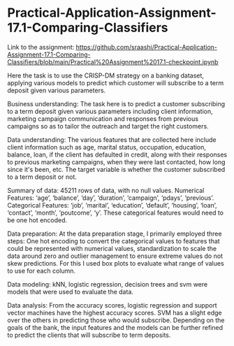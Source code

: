 # Practical-Application-Assignment-17.1-Comparing-Classifiers

Link to the assignment: https://github.com/sraashi/Practical-Application-Assignment-17.1-Comparing-Classifiers/blob/main/Practical%20Assignment%2017.1-checkpoint.ipynb

Here the task is to use the CRISP-DM strategy on a banking dataset, applying various models to predict which customer will subscribe to a term deposit given various parameters. 

Business understanding: The task here is to predict a customer subscribing to a term deposit given various parameters including client information, marketing campaign communication and responses from previous campaigns so as to tailor the outreach and target the right customers.

Data understanding: The various features that are collected here include client information such as age, marital status, occupation, education, balance, loan, if the client has defaulted in credit, along with their responses to previous marketing campaigns, when they were last contacted, how long since it's been, etc. The target variable is whether the customer subscribed to a term deposit or not. 

Summary of data: 
45211 rows of data, with no null values. 
Numerical Features: ‘age’, ‘balance’, ‘day’, ‘duration’, ‘campaign’, ‘pdays’, ‘previous’.
Categorical Features: ‘job’, ‘marital’, ‘education’, ‘default’, ‘housing’, ‘loan’, ‘contact’, ‘month’, ‘poutcome’, ‘y’.
These categorical features would need to be one hot encoded. 

Data preparation: At the data preparation stage, I primarily employed three steps: One hot encoding to convert the categorical values to features that could be represented with numerical values, standardization to scale the data around zero and outlier management to ensure extreme values do not skew predictions. For this I used box plots to evaluate what range of values to use for each column. 

Data modeling: kNN, logistic regression, decision trees and svm were models that were used to evaluate the data. 

Data analysis: From the accuracy scores, logistic regression and support vector machines have the highest accuracy scores. SVM has a slight edge over the others in predicting those who would subscribe. Depending on the goals of the bank, the input features and the models can be further refined to predict the clients that will subscribe to term deposits. 
